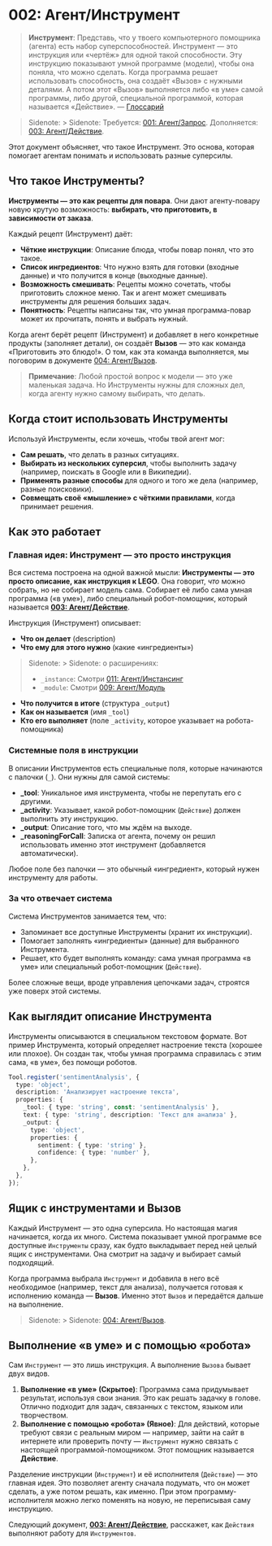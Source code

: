 # 002: Агент/Инструмент

> **Инструмент**: Представь, что у твоего компьютерного помощника (агента) есть набор суперспособностей. Инструмент — это инструкция или «чертёж» для одной такой способности. Эту инструкцию показывают умной программе (модели), чтобы она поняла, что можно сделать. Когда программа решает использовать способность, она создаёт «Вызов» с нужными деталями. А потом этот «Вызов» выполняется либо «в уме» самой программы, либо другой, специальной программой, которая называется «Действие». — [Глоссарий](./000_glossary.md)

> Sidenote: > Sidenote: Требуется: [001: Агент/Запрос](./001_agent_request.md). Дополняется: [003: Агент/Действие](./003_agent_activity.md).
>

Этот документ объясняет, что такое Инструмент. Это основа, которая помогает агентам понимать и использовать разные суперсилы.

## Что такое Инструменты?

**Инструменты — это как рецепты для повара**. Они дают агенту-повару новую крутую возможность: **выбирать, что приготовить, в зависимости от заказа**.

Каждый рецепт (Инструмент) даёт:

- **Чёткие инструкции**: Описание блюда, чтобы повар понял, что это такое.
- **Список ингредиентов**: Что нужно взять для готовки (входные данные) и что получится в конце (выходные данные).
- **Возможность смешивать**: Рецепты можно сочетать, чтобы приготовить сложное меню. Так и агент может смешивать инструменты для решения больших задач.
- **Понятность**: Рецепты написаны так, что умная программа-повар может их прочитать, понять и выбрать нужный.

Когда агент берёт рецепт (Инструмент) и добавляет в него конкретные продукты (заполняет детали), он создаёт **Вызов** — это как команда «Приготовить это блюдо!». О том, как эта команда выполняется, мы поговорим в документе [004: Агент/Вызов](./004_agent_call.md).

> **Примечание**: Любой простой вопрос к модели — это уже маленькая задача. Но Инструменты нужны для сложных дел, когда агенту нужно самому выбирать, что делать.

## Когда стоит использовать Инструменты

Используй Инструменты, если хочешь, чтобы твой агент мог:

- **Сам решать**, что делать в разных ситуациях.
- **Выбирать из нескольких суперсил**, чтобы выполнить задачу (например, поискать в Google или в Википедии).
- **Применять разные способы** для одного и того же дела (например, разные поисковики).
- **Совмещать своё «мышление» с чёткими правилами**, когда принимает решения.

## Как это работает

### Главная идея: Инструмент — это просто инструкция

Вся система построена на одной важной мысли: **Инструменты — это просто описание, как инструкция к LEGO**. Она говорит, *что* можно собрать, но не собирает модель сама. Собирает её либо сама умная программа («в уме»), либо специальный робот-помощник, который называется **[003: Агент/Действие](./003_agent_activity.md)**.

Инструкция (Инструмент) описывает:

- **Что он делает** (description)
- **Что ему для этого нужно** (какие «ингредиенты»)
> Sidenote: > Sidenote: о расширениях:
>
> - `_instance`: Смотри [011: Агент/Инстансинг](./011_agent_instancing.md)
> - `_module`: Смотри [009: Агент/Модуль](./009_agent_module.md)
- **Что получится в итоге** (структура `_output`)
- **Как он называется** (имя `_tool`)
- **Кто его выполняет** (поле `_activity`, которое указывает на робота-помощника)

### Системные поля в инструкции

В описании Инструментов есть специальные поля, которые начинаются с палочки (`_`). Они нужны для самой системы:

- **_tool**: Уникальное имя инструмента, чтобы не перепутать его с другими.
- **_activity**: Указывает, какой робот-помощник (`Действие`) должен выполнить эту инструкцию.
- **_output**: Описание того, что мы ждём на выходе.
- **_reasoningForCall**: Записка от агента, почему он решил использовать именно этот инструмент (добавляется автоматически).

Любое поле без палочки — это обычный «ингредиент», который нужен инструменту для работы.

### За что отвечает система

Система Инструментов занимается тем, что:

- Запоминает все доступные Инструменты (хранит их инструкции).
- Помогает заполнять «ингредиенты» (данные) для выбранного Инструмента.
- Решает, кто будет выполнять команду: сама умная программа «в уме» или специальный робот-помощник (`Действие`).

Более сложные вещи, вроде управления цепочками задач, строятся уже поверх этой системы.

## Как выглядит описание Инструмента

Инструменты описываются в специальном текстовом формате. Вот пример Инструмента, который определяет настроение текста (хорошее или плохое). Он создан так, чтобы умная программа справилась с этим сама, «в уме», без помощи роботов.

```typescript
Tool.register('sentimentAnalysis', {
  type: 'object',
  description: 'Анализирует настроение текста',
  properties: {
    _tool: { type: 'string', const: 'sentimentAnalysis' },
    text: { type: 'string', description: 'Текст для анализа' },
    _output: {
      type: 'object',
      properties: {
        sentiment: { type: 'string' },
        confidence: { type: 'number' },
      },
    },
  },
});
```

## Ящик с инструментами и Вызов

Каждый Инструмент — это одна суперсила. Но настоящая магия начинается, когда их много. Система показывает умной программе все доступные `Инструменты` сразу, как будто выкладывает перед ней целый ящик с инструментами. Она смотрит на задачу и выбирает самый подходящий.

Когда программа выбрала `Инструмент` и добавила в него всё необходимое (например, текст для анализа), получается готовая к исполнению команда — **Вызов**. Именно этот `Вызов` и передаётся дальше на выполнение.

> Sidenote: > Sidenote: [004: Агент/Вызов](./004_agent_call.md).

## Выполнение «в уме» и с помощью «робота»

Сам `Инструмент` — это лишь инструкция. А выполнение `Вызова` бывает двух видов.

1.  **Выполнение «в уме» (Скрытое)**: Программа сама придумывает результат, используя свои знания. Это как решать задачку в голове. Отлично подходит для задач, связанных с текстом, языком или творчеством.
2.  **Выполнение с помощью «робота» (Явное)**: Для действий, которые требуют связи с реальным миром — например, зайти на сайт в интернете или проверить почту — `Инструмент` нужно связать с настоящей программой-помощником. Этот помощник называется **Действие**.

Разделение инструкции (`Инструмент`) и её исполнителя (`Действие`) — это главная идея. Это позволяет агенту сначала подумать, что он может сделать, а уже потом решать, как именно. При этом программу-исполнителя можно легко поменять на новую, не переписывая саму инструкцию.

Следующий документ, **[003: Агент/Действие](./003_agent_activity.md)**, расскажет, как `Действия` выполняют работу для `Инструментов`.